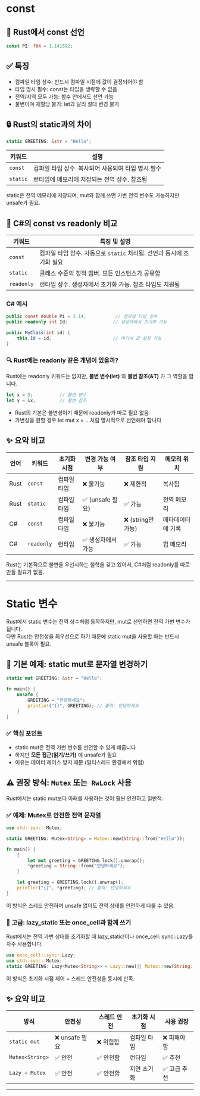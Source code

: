 # const

## 🦀 Rust에서 const 선언
```rust
const PI: f64 = 3.141592;
```

## ✅ 특징
- 컴파일 타임 상수: 반드시 컴파일 시점에 값이 결정되어야 함
- 타입 명시 필수: const는 타입을 생략할 수 없음
- 전역/지역 모두 가능: 함수 안에서도 선언 가능
- 불변이며 재할당 불가: let과 달리 절대 변경 불가

## 🔒 Rust의 static과의 차이
```rust
static GREETING: &str = "Hello";
```
| 키워드   | 설명                                       |
|----------|--------------------------------------------|
| `const`  | 컴파일 타임 상수. 복사되어 사용되며 타입 명시 필수 |
| `static` | 런타임에 메모리에 저장되는 전역 상수. 참조됨       |

static은 전역 메모리에 저장되며, mut와 함께 쓰면 가변 전역 변수도 가능하지만 unsafe가 필요.


## 🧪 C#의 const vs readonly 비교
| 키워드     | 특징 및 설명                                      |
|------------|--------------------------------------------------|
| `const`    | 컴파일 타임 상수. 자동으로 `static` 처리됨. 선언과 동시에 초기화 필요 |
| `static`   | 클래스 수준의 정적 멤버. 모든 인스턴스가 공유함               |
| `readonly` | 런타임 상수. 생성자에서 초기화 가능. 참조 타입도 지원됨        |

### C# 예시
```csharp
public const double Pi = 3.14;           // 컴파일 타임 상수
public readonly int Id;                 // 생성자에서 초기화 가능

public MyClass(int id) {
    this.Id = id;                       // 여기서 값 설정 가능
}
```


### 🔍 Rust에는 readonly 같은 개념이 있을까?
Rust에는 readonly 키워드는 없지만, **불변 변수(let)** 와 **불변 참조(&T)** 가 그 역할을 합니다.
```rust
let x = 5;          // 불변 변수
let y = &x;         // 불변 참조
```

- Rust의 기본은 불변성이기 때문에 readonly가 따로 필요 없음
- 가변성을 원할 경우 let mut x = ...처럼 명시적으로 선언해야 합니다

## ✨ 요약 비교
| 언어   | 키워드     | 초기화 시점 | 변경 가능 여부 | 참조 타입 지원 | 메모리 위치     |
|--------|------------|-------------|----------------|----------------|-----------------|
| Rust   | `const`    | 컴파일 타임 | ❌ 불가능       | ❌ 제한적       | 복사됨           |
| Rust   | `static`   | 컴파일 타임 | ✅ (unsafe 필요) | ✅ 가능         | 전역 메모리      |
| C#     | `const`    | 컴파일 타임 | ❌ 불가능       | ❌ (string만 가능) | 메타데이터에 기록 |
| C#     | `readonly` | 런타임      | ✅ 생성자에서 가능 | ✅ 가능         | 힙 메모리         |

Rust는 기본적으로 불변을 우선시하는 철학을 갖고 있어서, C#처럼 readonly를 따로 만들 필요가 없음.

---

# Static 변수

Rust에서 static 변수는 전역 상수처럼 동작하지만, mut로 선언하면 전역 가변 변수가 됩니다.  
다만 Rust는 안전성을 최우선으로 하기 때문에 static mut을 사용할 때는 반드시 unsafe 블록이 필요.

## 🧪 기본 예제: static mut로 문자열 변경하기
```rust
static mut GREETING: &str = "Hello";

fn main() {
    unsafe {
        GREETING = "안녕하세요";
        println!("{}", GREETING); // 출력: 안녕하세요
    }
}
```

### ✅ 핵심 포인트
- static mut은 전역 가변 변수를 선언할 수 있게 해줍니다
- 하지만 **모든 접근(읽기/쓰기)** 에 unsafe가 필요
- 이유는 데이터 레이스 방지 때문 (멀티스레드 환경에서 위험)

## ⚠️ 권장 방식: `Mutex` 또는` RwLock` 사용
Rust에서는 static mut보다 아래를 사용하는 것이 훨씬 안전하고 일반적.
### ✅ 예제: Mutex<String>로 안전한 전역 문자열
```rust
use std::sync::Mutex;

static GREETING: Mutex<String> = Mutex::new(String::from("Hello"));

fn main() {
    {
        let mut greeting = GREETING.lock().unwrap();
        *greeting = String::from("안녕하세요");
    }

    let greeting = GREETING.lock().unwrap();
    println!("{}", *greeting); // 출력: 안녕하세요
}
```

이 방식은 스레드 안전하며 unsafe 없이도 전역 상태를 안전하게 다룰 수 있음.


### 🧠 고급: lazy_static 또는 once_cell과 함께 쓰기
Rust에서는 전역 가변 상태를 초기화할 때 lazy_static!이나 once_cell::sync::Lazy를 자주 사용합니다.
```rust
use once_cell::sync::Lazy;
use std::sync::Mutex;
static GREETING: Lazy<Mutex<String>> = Lazy::new(|| Mutex::new(String::from("Hello")));
```

이 방식은 초기화 시점 제어 + 스레드 안전성을 동시에 만족.

## ✨ 요약 비교
| 방식             | 안전성 | 스레드 안전 | 초기화 시점 | 사용 권장 |
|------------------|--------|--------------|--------------|------------|
| `static mut`     | ❌ unsafe 필요 | ❌ 위험함     | 컴파일 타임 | ❌ 피해야 함 |
| `Mutex<String>`  | ✅ 안전 | ✅ 안전함     | 런타임       | ✅ 추천     |
| `Lazy + Mutex`   | ✅ 안전 | ✅ 안전함     | 지연 초기화   | ✅ 고급 추천 |

---



